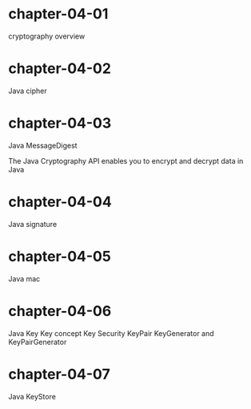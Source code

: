 # chapter-04-01
cryptography overview


# chapter-04-02
Java cipher


# chapter-04-03
Java MessageDigest



The Java Cryptography API enables you to encrypt and decrypt data in Java

# chapter-04-04
Java signature



# chapter-04-05
Java mac


# chapter-04-06
Java Key
		Key concept
		Key Security
		KeyPair
		KeyGenerator and KeyPairGenerator

# chapter-04-07
Java KeyStore
